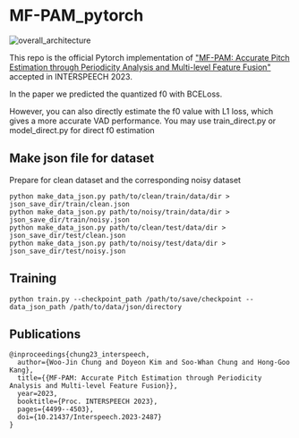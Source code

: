 # MF-PAM_pytorch

![overall_architecture](https://github.com/Woo-jin-Chung/mfpam-pitch-estimation-pytorch/assets/76720656/9771d5ca-9993-4e84-ae13-d6d7481abf0f)

This repo is the official Pytorch implementation of ["MF-PAM: Accurate Pitch Estimation through Periodicity Analysis and Multi-level Feature Fusion"](https://arxiv.org/abs/2306.09640) accepted in INTERSPEECH 2023.


In the paper we predicted the quantized f0 with BCELoss.

However, you can also directly estimate the f0 value with L1 loss, which gives a more accurate VAD performance.
You may use train_direct.py or model_direct.py for direct f0 estimation

## Make json file for dataset
Prepare for clean dataset and the corresponding noisy dataset
```
python make_data_json.py path/to/clean/train/data/dir > json_save_dir/train/clean.json
python make_data_json.py path/to/noisy/train/data/dir > json_save_dir/train/noisy.json
python make_data_json.py path/to/clean/test/data/dir > json_save_dir/test/clean.json
python make_data_json.py path/to/noisy/test/data/dir > json_save_dir/test/noisy.json
```

## Training
```
python train.py --checkpoint_path /path/to/save/checkpoint --data_json_path /path/to/data/json/directory
```

## Publications
```
@inproceedings{chung23_interspeech,
  author={Woo-Jin Chung and Doyeon Kim and Soo-Whan Chung and Hong-Goo Kang},
  title={{MF-PAM: Accurate Pitch Estimation through Periodicity Analysis and Multi-level Feature Fusion}},
  year=2023,
  booktitle={Proc. INTERSPEECH 2023},
  pages={4499--4503},
  doi={10.21437/Interspeech.2023-2487}
}
```

